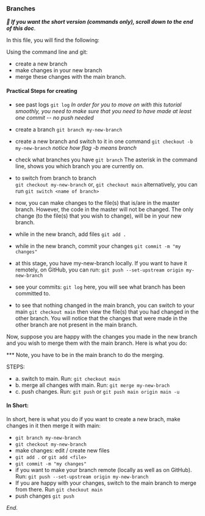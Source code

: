 ### Branches
***📢 If you want the short version (commands only), scroll down to the end of this doc***.


In this file, you will find the following:

Using the command line and git:

* create a new branch
* make changes in your new branch
* merge these changes with the main branch.

#### Practical Steps for creating

* see past logs
`git log`
*In order for you to move on with this tutorial smoothly, you need to make sure that you need to have made at least one commit -- no push needed*

* create a branch
`git branch my-new-branch`

* create a new branch and switch to it in one command
`git checkout -b my-new-branch` *notice how flag -b means branch*

* check what branches you have
`git branch`
The asterisk in the command line, shows you which branch you are currently on.

* to switch from branch to branch  
`git checkout my-new-branch` or, `git checkout main`
alternatively, you can run `git switch <name of branch>`

* now, you can make changes to the file(s) that is/are in the master branch. However, the code in the master will not be changed. The only change (to the file(s) that you wish to change), will be in your new branch.

* while in the new branch, add files
`git add .`

* while in the new branch, commit your changes
`git commit -m "my changes" `

* at this stage, you have my-new-branch locally. If you want to have it remotely, on GitHub, you can run: `git push --set-upstream origin my-new-branch`

* see your commits:
`git log`
here, you will see what branch has been committed to.

* to see that nothing changed in the main branch, you can switch to your main `git checkout main` then view the file(s) that you had changed in the other branch. You will notice that the changes that were made in the other branch are not present in the main branch.


Now, suppose you are happy with the changes you made in the new branch and you wish to merge them with the main branch. Here is what you do:

*** Note, you have to be in the main branch to do the merging.

STEPS:
* a. switch to main. Run: `git checkout main`
* b. merge all changes with main. Run: `git merge my-new-brach`
* c. push changes. Run: `git push` or `git push main origin main -u`


#### In Short:
In short, here is what you do if you want to create a new brach, make changes in it then merge it with main:

* `git branch my-new-branch`
* `git checkout my-new-branch`
* make changes: edit / create new files
* `git add .` or `git add <file>`
* `git commit -m "my changes"`
* if you want to make your branch remote (locally as well as on GitHub). Run: `git push --set-upstream origin my-new-branch`
* If you are happy with your changes, switch to the main branch to merge from there. Run `git checkout main`
* push changes `git push`



*End*.
